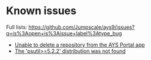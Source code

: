 # Known issues

Full lists: https://github.com/Jumpscale/ays9/issues?q=is%3Aopen+is%3Aissue+label%3Atype_bug

- [Unable to delete a repository from the AYS Portal app](https://github.com/Jumpscale/ays9/issues/414)
- [The 'psutil>=5.2.2' distribution was not found ](https://github.com/Jumpscale/ays9/issues/399)